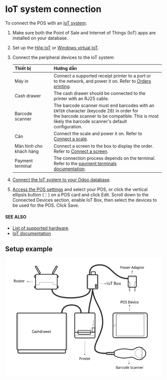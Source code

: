 # IoT system connection

To connect the POS with an [IoT system](../../../general/iot.md):

1. Make sure both the Point of Sale and Internet of Things (IoT) apps are installed on your
   database.
2. Set up the [Hộp IoT](../../../general/iot/iot_box.md) or
   [Windows virtual IoT](../../../general/iot/windows_iot.md).
3. Connect the peripheral devices to the IoT system:

   | Thiết bị                | Hướng dẫn                                                                                                                                                                                                |
   |-------------------------|----------------------------------------------------------------------------------------------------------------------------------------------------------------------------------------------------------|
   | Máy in                  | Connect a supported receipt printer to a  port or<br/>to the network, and power it on. Refer to [Orders printing](../restaurant/kitchen_printing.md).                                                    |
   | Cash drawer             | The cash drawer should be connected to the printer with an RJ25 cable.                                                                                                                                   |
   | Barcode scanner         | The barcode scanner must end barcodes with an `ENTER` character (keycode 28) in order for<br/>the barcode scanner to be compatible. This is most likely the barcode scanner's default<br/>configuration. |
   | Cân                     | Connect the scale and power it on. Refer to [Connect a scale](../../../general/iot/devices/scale.md).                                                                                                    |
   | Màn hình cho khách hàng | Connect a screen to the  box to display the  order. Refer to [Connect a screen](../../../general/iot/devices/screen.md).                                                                                 |
   | Payment terminal        | The connection process depends on the terminal. Refer to the [payment terminals<br/>documentation](../payment_methods.md).                                                                               |
4. [Connect the IoT system to your Odoo database](../../../general/iot/connect.md).
5. [Access the POS settings](../configuration.md#configuration-settings) and select your POS, or click the
   vertical ellipsis button (⋮) on a POS card and click Edit. Scroll down
   to the Connected Devices section, enable IoT Box, then select the devices
   to be used for the POS. Click Save.

#### SEE ALSO
- [List of supported hardware](https://www.odoo.com/page/point-of-sale-hardware).
- [IoT documentation](../../../general/iot.md)

<a id="pos-pos-iot-connect-schema"></a>

## Setup example

![A suggested configuration for a point of sale system.](../../../../.gitbook/assets/pos-connections.png)
